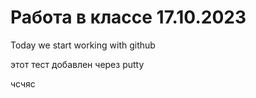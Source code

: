 # Работа в классе 17.10.2023
Today we start working with github


этот тест добавлен через putty


чсчяс
